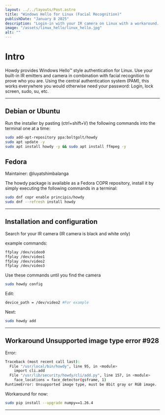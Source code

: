 ```yaml
---
layout: ../../layouts/Post.astro
title: "Windows Hello for Linux (Facial Recognition)"
publishDate: "January 8 2025"
description: "Login-in with your IR camera on Linux with a workaround..."
image: "/assets/linux_hello/linux_hello.jpg"
alt: ""
---
```


# Intro

Howdy provides Windows Hello™ style authentication for Linux. Use your built-in IR emitters and camera in combination with facial recognition to prove who you are.
Using the central authentication system (PAM), this works everywhere you would otherwise need your password: Login, lock screen, sudo, su, etc.

---

## Debian or Ubuntu

Run the installer by pasting (ctrl+shift+V) the following commands into the terminal one at a time:

``` bash
sudo add-apt-repository ppa:boltgolt/howdy
sudo apt update -y
sudo apt install howdy -y && sudo apt install ffmpeg -y
```

## Fedora

Maintainer: @luyatshimbalanga

The howdy package is available as a Fedora COPR repository, install it by simply executing the following commands in a terminal:

```bash
sudo dnf copr enable principis/howdy
sudo dnf --refresh install howdy
```

---

## Installation and configuration

Search for your IR camera (IR camera is black and white only)

example commands:

```bash
ffplay /dev/video0
ffplay /dev/video1
ffplay /dev/video2
ffplay /dev/video3
```
Use these commands until you find the camera

```bash
sudo howdy config
```
Edit:

```bash
device_path = /dev/video2 #For example
```

Next:

```bash
sudo howdy add
```

---

## Workaround Unsupported image type error #928

Error:

```bash
Traceback (most recent call last):
  File "/usr/local/bin/howdy", line 95, in <module>
    import cli.add
  File "/usr/lib/security/howdy/cli/add.py", line 157, in <module>
    face_locations = face_detector(gsframe, 1)
RuntimeError: Unsupported image type, must be 8bit gray or RGB image.
```

Workaround for now:

```bash
sudo pip install --upgrade numpy==1.26.4
```

----